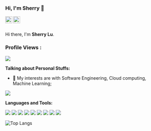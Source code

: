 ### Hi, I'm Sherry 👋

<a href="https://www.linkedin.com/in/xiaoxuan-sherry-lu-37aab01b2/">
  <img align="left" alt="Mehdi's LinkdeIn" width="22px" src="https://cdn.jsdelivr.net/npm/simple-icons@v3/icons/linkedin.svg" />
</a>

<a href="https://www.instagram.com/xiaoxuan_lulu/?hl=en">
  <img align="left" alt="Mehdi's Instagram" width="22px" src="https://cdn.jsdelivr.net/npm/simple-icons@v3/icons/instagram.svg" />
</a>

<br />
<br />

Hi there, I'm **Sherry Lu**.

 ### Profile Views :<br>
  <img src="https://profile-counter.glitch.me/XiaoxuanLu/count.svg" />
  

**Talking about Personal Stuffs:**

- 🤔 My interests are with Software Engineering, Cloud computing, Machine Learning;



<img src="https://github-readme-stats.vercel.app/api?username=XiaoxuanLu&show_icons=true&title_color=03fc90&icon_color=03fc90&text_color=03fc90&bg_color=002b19">

**Languages and Tools:**  

<img src="https://img.shields.io/badge/c++%20-%2300599C.svg?&style=for-the-badge&logo=c%2B%2B&logoColor=white">   <img src="https://img.shields.io/badge/python%20-%2314354C.svg?&style=for-the-badge&logo=python&logoColor=white">   <img src="https://img.shields.io/badge/javascript%20-%23323330.svg?&style=for-the-badge&logo=javascript&logoColor=%23F7DF1E">   <img src="https://img.shields.io/badge/html5%20-%23E34F26.svg?&style=for-the-badge&logo=html5&logoColor=white">   <img src="https://img.shields.io/badge/css3%20-%231572B6.svg?&style=for-the-badge&logo=css3&logoColor=white">   <img src="https://img.shields.io/badge/react%20-%2320232a.svg?&style=for-the-badge&logo=react&logoColor=%2361DAFB">   <img src="https://img.shields.io/badge/bootstrap%20-%23563D7C.svg?&style=for-the-badge&logo=bootstrap&logoColor=white">   <img src="https://img.shields.io/badge/git%20-%23F05033.svg?&style=for-the-badge&logo=git&logoColor=white"/>   <img src="http://img.shields.io/badge/-VS%20Code-000000?style=for-the-badge&logo=Visual-studio-code&logoColor=blue">


![Top Langs](https://github-readme-stats.vercel.app/api/top-langs/?username=XiaoxuanLu&hide=javascript,css,scss,html&theme=tokyonight)
